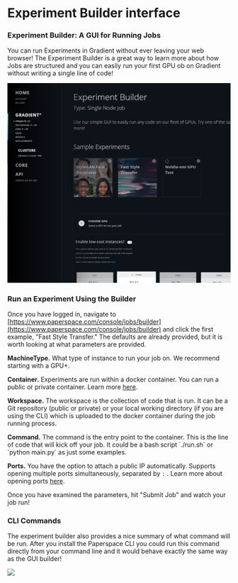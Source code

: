 # Experiment Builder interface

### Experiment Builder: A GUI for Running Jobs <a id="h_15322951121524587990731"></a>

You can run Experiments in Gradient without ever leaving your web browser! The Experiment Builder is a great way to learn more about how Jobs are structured and you can easily run your first GPU ob on Gradient without writing a single line of code!

![](../.gitbook/assets/image%20%281%29.png)

### Run an Experiment Using the Builder <a id="h_39323868261524588004147"></a>

Once you have logged in, navigate to [https://www.paperspace.com/console/jobs/builder](https://www.paperspace.com/console/jobs/builder) and click the first example, "Fast Style Transfer." The defaults are already provided, but it is worth looking at what parameters are provided.  

**MachineType.**  What type of instance to run your job on. We recommend starting with a GPU+.

**Container.** Experiments are run within a docker container. You can run a public or private container. Learn more [here](https://support.paperspace.com/hc/en-us/articles/360003415434).

**Workspace.** The workspace is the collection of code that is run. It can be a Git repository \(public or private\) or your local working directory \(if you are using the CLI\) which is uploaded to the docker container during the job running process.

**Command.** The command is the entry point to the container. This is the line of code that will kick off your job. It could be a bash script \`./run.sh\` or \`python main.py\` as just some examples. 

**Ports.** You have the option to attach a public IP automatically. Supports opening multiple ports simultaneously, separated by `:` . Learn more about opening ports [here](https://support.paperspace.com/hc/en-us/articles/360003412574).

Once you have examined the parameters, hit "Submit Job" and watch your job run!

### CLI Commands <a id="h_97332503391524588015509"></a>

The experiment builder also provides a nice summary of what command will be run. After you install the Paperspace CLI you could run this command directly from your command line and it would behave exactly the same way as the GUI builder!

![](https://support.paperspace.com/hc/article_attachments/360004107534/Screen_Shot_2018-04-23_at_8.06.41_PM.png)

